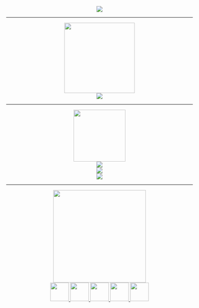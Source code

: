 <div id="header" align="center">
  <img src="https://media.giphy.com/media/jRzkyBObhUI0Qf3SqY/giphy.gif" />
</div>

---


   <div id="header" align="center">
  <img src="https://i.ibb.co/t8dQG1Q/3.png" width="190"/>
</div>
  <div id="header" align="center">
  <img src="https://github-profile-trophy.vercel.app/?username=Soooooovenok&theme=onestar&no-bg=true&no-frame=true" >
</div>
  
  ---
  
 <div id="header" align="center">
  <img src="https://i.ibb.co/5nR7BM2/2.png" width="140"/>
</div>
<div id="header" align="center">
  <img src="http://github-readme-streak-stats.herokuapp.com?user=Soooooovenok&theme=github-dark-blue&hide_border=true&locale=ru&date_format=j%20M%5B%20Y%5D" >
</div>
  
  <div id="header" align="center">
  <img src="https://github-readme-stats.vercel.app/api?username=Soooooovenok&show_icons=true&theme=github_dark&locale=ru&hide_border=true&no-bg=true&custom_title=" >
</div>
   <div id="header" align="center">
  <img src="https://github-readme-stats.vercel.app/api/top-langs/?username=Soooooovenok&layout=compact&theme=github_dark&locale=ru&hide_border=true&no-bg=true&custom_title=  " >
</div>

---

<div id="header" align="center">
  <img src="https://i.ibb.co/JBWtm45/1.png" width="250"/>
</div>
<div id="badges" align="center">
   <a href="https://discordapp.com/users/425332814393638912/">
<img src="https://i.ibb.co/T1JSyjF/Discord.png" width="50"/>
  </a>
  <a href="https://steamcommunity.com/id/Sovthought/">
<img src="https://i.ibb.co/R2bsF1x/steam.png" width="50"/>
  </a>
  <a href="https://t.me/Sovenokfromourworld">
<img src="https://i.ibb.co/Rh6J94D/Telegram.png" width="50"/>
  </a>
   <a href="https://ru.pinterest.com/temashaydrov/">
<img src="https://i.ibb.co/nkJ3Ybp/Pinterest.png" width="50"/>
  </a>
   <a href="https://soundcloud.com/sovenok-834480361">
<img src="https://i.ibb.co/25jbK5z/Soundcloud.png" width="50"/>
  </a>
